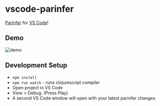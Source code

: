 # vscode-parinfer

[Parinfer](http://shaunlebron.github.io/parinfer/) for [VS Code](https://code.visualstudio.com)!

## Demo

![demo](parinfer.gif)

## Development Setup

- `npm install`
- `npm run watch` - runs clojurescript compiler
- Open project in VS Code
- View > Debug.  (Press Play)
- A second VS Code window will open with your latest parinfer changes

